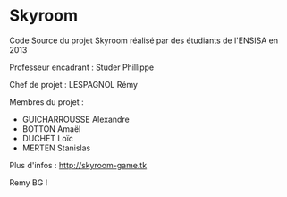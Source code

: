 ﻿Skyroom
=======

Code Source du projet Skyroom réalisé par des étudiants de l'ENSISA en 2013

Professeur encadrant : Studer Phillippe

Chef de projet : LESPAGNOL Rémy

Membres du projet : 
  - GUICHARROUSSE Alexandre
  - BOTTON Amaël
  - DUCHET Loïc
  - MERTEN Stanislas


Plus d'infos : http://skyroom-game.tk

Remy BG !